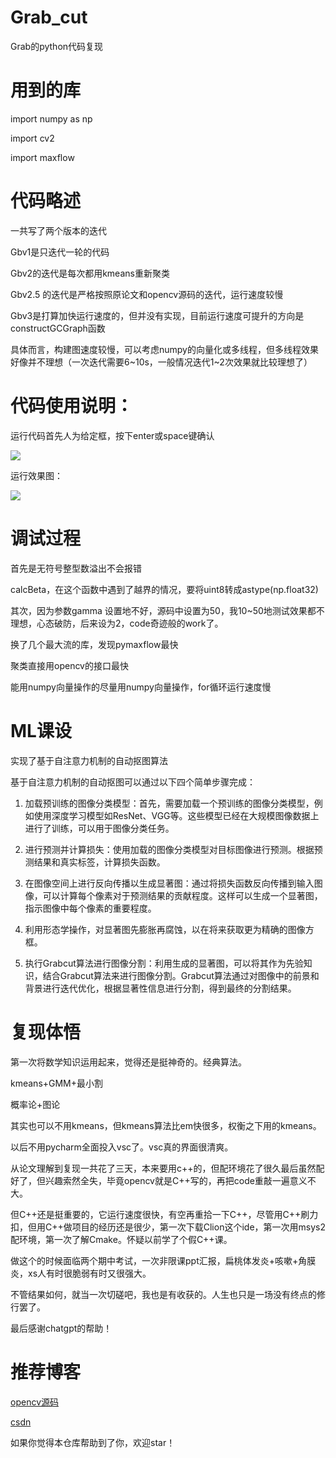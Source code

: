 # Grab_cut
Grab的python代码复现


# 用到的库

import numpy as np

import cv2

import maxflow

# 代码略述

一共写了两个版本的迭代

Gbv1是只迭代一轮的代码

Gbv2的迭代是每次都用kmeans重新聚类

Gbv2.5 的迭代是严格按照原论文和opencv源码的迭代，运行速度较慢

Gbv3是打算加快运行速度的，但并没有实现，目前运行速度可提升的方向是constructGCGraph函数

具体而言，构建图速度较慢，可以考虑numpy的向量化或多线程，但多线程效果好像并不理想（一次迭代需要6~10s，一般情况迭代1~2次效果就比较理想了）

# 代码使用说明：

运行代码首先人为给定框，按下enter或space键确认

![](https://fastly.jsdelivr.net/gh/Leevan001/pictureBed@main/utools/16818782369041681878236688.png)

运行效果图：

![](https://fastly.jsdelivr.net/gh/Leevan001/pictureBed@main/utools/1681877296937feb07b7032b61814a0b9e53e68756ac.png)

# 调试过程

首先是无符号整型数溢出不会报错

calcBeta，在这个函数中遇到了越界的情况，要将uint8转成astype(np.float32)

其次，因为参数gamma 设置地不好，源码中设置为50，我10~50地测试效果都不理想，心态破防，后来设为2，code奇迹般的work了。

换了几个最大流的库，发现pymaxflow最快

聚类直接用opencv的接口最快

能用numpy向量操作的尽量用numpy向量操作，for循环运行速度慢

# ML课设

实现了基于自注意力机制的自动抠图算法

基于自注意力机制的自动抠图可以通过以下四个简单步骤完成：

 

1. 加载预训练的图像分类模型：首先，需要加载一个预训练的图像分类模型，例如使用深度学习模型如ResNet、VGG等。这些模型已经在大规模图像数据上进行了训练，可以用于图像分类任务。

2. 进行预测并计算损失：使用加载的图像分类模型对目标图像进行预测。根据预测结果和真实标签，计算损失函数。

3. 在图像空间上进行反向传播以生成显著图：通过将损失函数反向传播到输入图像，可以计算每个像素对于预测结果的贡献程度。这样可以生成一个显著图，指示图像中每个像素的重要程度。

4. 利用形态学操作，对显著图先膨胀再腐蚀，以在将来获取更为精确的图像方框。

5. 执行Grabcut算法进行图像分割：利用生成的显著图，可以将其作为先验知识，结合Grabcut算法来进行图像分割。Grabcut算法通过对图像中的前景和背景进行迭代优化，根据显著性信息进行分割，得到最终的分割结果。

# 复现体悟

第一次将数学知识运用起来，觉得还是挺神奇的。经典算法。

kmeans+GMM+最小割

概率论+图论

其实也可以不用kmeans，但kmeans算法比em快很多，权衡之下用的kmeans。

以后不用pycharm全面投入vsc了。vsc真的界面很清爽。

从论文理解到复现一共花了三天，本来要用c++的，但配环境花了很久最后虽然配好了，但兴趣索然全失，毕竟opencv就是C++写的，再把code重敲一遍意义不大。

但C++还是挺重要的，它运行速度很快，有空再重拾一下C++，尽管用C++刷力扣，但用C++做项目的经历还是很少，第一次下载Clion这个ide，第一次用msys2配环境，第一次了解Cmake。怀疑以前学了个假C++课。

做这个的时候面临两个期中考试，一次非限课ppt汇报，扁桃体发炎+咳嗽+角膜炎，xs人有时很脆弱有时又很强大。

不管结果如何，就当一次切磋吧，我也是有收获的。人生也只是一场没有终点的修行罢了。

最后感谢chatgpt的帮助！



# 推荐博客

[opencv源码](https://www.cnblogs.com/P3nguin/p/8532206.html)

[csdn](https://blog.csdn.net/zouxy09/article/details/8534954?ops_request_misc=%257B%2522request%255Fid%2522%253A%2522168187748416800188549457%2522%252C%2522scm%2522%253A%252220140713.130102334.pc%255Fblog.%2522%257D&request_id=168187748416800188549457&biz_id=0&utm_medium=distribute.pc_search_result.none-task-blog-2~blog~first_rank_ecpm_v1~rank_v31_ecpm-1-8534954-null-null.blog_rank_default&utm_term=grabcut&spm=1018.2226.3001.4450)

如果你觉得本仓库帮助到了你，欢迎star！
